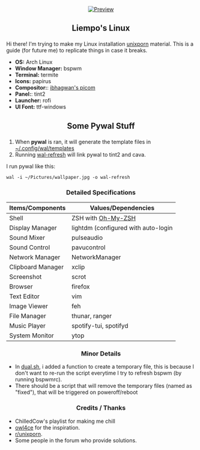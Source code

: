 <p align="center"><a name="top" href="https://github.com/liempo/dots"><img src="https://thumbs.gfycat.com/AccurateYawningAnchovy-size_restricted.gif" alt="Preview" align="center"></a></p>

## <p align="center"> Liempo's Linux </p>
Hi there! I'm trying to make my Linux installation [unixporn](https://reddit.com/r/unixporn) material. This is a guide (for future me) to replicate things in case it breaks.
- **OS:** Arch Linux
- **Window Manager:** bspwm
- **Terminal:** termite
- **Icons:** papirus
- **Compositor:**: [ibhagwan's picom](https://github.com/sdhand/picom)
- **Panel:**: tint2
- **Launcher:** rofi
- **UI Font:** ttf-windows

## <p align="center">Some Pywal Stuff</p>
1. When **pywal** is ran, it will generate the template files in [~/.config/wal/templates](https://github.com/liempo/dots/tree/master/.config/wal/templates)
2. Running [wal-refresh](https://github.com/liempo/dots/tree/master/.bin/wal-refresh) will link pywal to tint2 and cava.

I run pywal like this:
```
wal -i ~/Pictures/wallpaper.jpg -o wal-refresh
```

### <p align="center">Detailed Specifications</p>
| Items/Components     | Values/Dependencies                                                                                  |
|----------------------|------------------------------------------------------------------------------------------------------|
| Shell                | ZSH with [Oh-My-ZSH](https://github.com/ohmyzsh/ohmyzsh)                                             |
| Display Manager      | lightdm (configured with auto-login                                                                  |
| Sound Mixer          | pulseaudio                                                                                           |
| Sound Control        | pavucontrol                                                                                          |
| Network Manager      | NetworkManager                                                                                       |
| Clipboard Manager    | xclip                                                                                                |
| Screenshot           | scrot                                                                                                |
| Browser              | firefox                                                                                              |
| Text Editor          | vim                                                                                                  |
| Image Viewer         | feh                                                                                                  |
| File Manager         | thunar, ranger                                                                                       |
| Music Player         | spotify-tui, spotifyd                                                                                |
| System Monitor       | ytop                                                                                                 |

### <p align="center">Minor Details</p>
 - In [dual.sh](https://github.com/liempo/dots/tree/master/.screenlayout/dual.sh), i added a function to create a temporary file, this is because I don't want to re-run the script everytime I try to refresh bspwm (by running bspwmrc).
 - There should be a script that will remove the temporary files (named as "fixed"), that will be triggered on poweroff/reboot

### <p align="center">Credits / Thanks</p>
- ChilledCow's playlist for making me chill 
- [owl4ce](https://github.com/owl4ce) for the inspiration.
- [r/unixporn](https://www.reddit.com/r/unixporn/).
- Some people in the forum who provide solutions.
